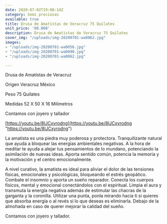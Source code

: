 ```yaml
---
date: 2020-07-02T19:08:14Z
category: Semi preciosas
available: true
title: Drusa de Amatistas de Veracruz 75 Quilates
unit_price: '80.000'
description: Drusa de Amatistas de Veracruz 75 Quilates
cover_img: "/uploads/img-20200701-wa0062.jpg"
images:
- "/uploads/img-20200701-wa0056.jpg"
- "/uploads/img-20200701-wa0090.jpg"
- "/uploads/img-20200701-wa0062.jpg"

---
```

Drusa de Amatistas de Veracruz

Origen Veracruz México

Peso 75 Quilates

Medidas 52 X 50 X 16 Milímetros

Contamos con joyero y tallador 

[https://youtu.be/8IJCxyrodng](https://youtu.be/8IJCxyrodng "https://youtu.be/8IJCxyrodng")

La amatista es una piedra muy poderosa y protectora. Tranquilizante natural que ayuda a bloquear las energías ambientales negativas. A la hora de meditar te ayuda a alejar tus pensamientos de lo mundano, potenciando la asimilación de nuevas ideas. Aporta sentido común, potencia la memoria y la motivación y el centro emocionalmente.

A nivel curativo, la amatista es ideal para aliviar el dolor de las tensiones físicas, emocionales y psicológicas, bloqueando el estrés geopático. Combate el insomnio y aporta un sueño reparador. Conecta los cuerpos físicos, mental y emocional conectándolos con el espiritual. Limpia el aura y transmuta la energía negativa además de estimular las chacras de la garganta y la coronilla. Utilizar una punta, ponla mirando hacia ti si quieres que absorba energía o al revés si lo que deseas es eliminarla. Debajo de la almohada en caso de querer mejorar la calidad del sueño.

Contamos con joyero y tallador.